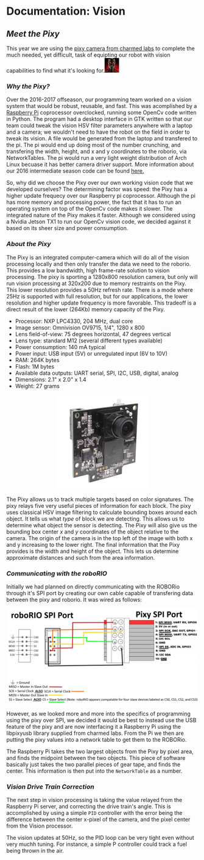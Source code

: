 # Documentation: Vision

## *Meet the Pixy*
This year we are using the [pixy camera from charmed labs](http://charmedlabs.com/default/pixy-cmucam5/ "Pixy (CMUcam5) | Charmed Labs") to complete the much needed, yet difficult, task of equipting our robot with vision capabilities to find what it's looking for.<img src="./images/Terminator.jpg"> 

### *Why the Pixy?*

Over the 2016-2017 offseason, our programming team worked on a vision system that would be robust, reusable, and fast. This was acomplished by a [Raspberry Pi](https://www.raspberrypi.org/) coprocessor overclocked, running some OpenCv code written in Python. The program had a desktop interface in GTK written so that our team could tweak the vision HSV filter parameters anywhere with a laptop and a camera; we wouldn't need to have the robot on the field in order to tweak its vision. A file would be generated from the laptop and transfered to the pi. The pi would end up doing most of the number crunching, and transfering the width, height, and x and y coordinates to the roborio, via NetworkTables. The pi would run a very light weight distribution of Arch Linux becuase it has better camera driver support. More information about our 2016 intermediate season code can be found [here.](https://github.com/Sabercat-Robotics-4146-FRC/Vision_Processing-2016)

So, why did we choose the Pixy over our own working vision code that we developed ourselves? The determining factor was speed: the Pixy has a higher update frequecy over our Raspberry pi coprocessor. Although the pi has more memory and processing power, the fact that it has to run an operating system on top of the OpenCv code makes it slower. The integrated nature of the Pixy makes it faster. Although we considered using a Nvidia Jetson TX1 to run our OpenCv vision code, we decided against it based on its sheer size and power consumption.
 
### *About the Pixy*

The Pixy is an integrated computer-camera which will do all of the vision processing locally and then only transfer the data we need to the roborio. This provides a low bandwidth, high frame-rate solution to vision processing. The pixy is sporting a 1280x800 resolution camera, but only will run vision processing at 320x200 due to memory restraints on the Pixy. This lower resolution provides a 50Hz refresh rate. There is a mode where 25Hz is supported with full resolution, but for our applications, the lower resolution and higher update frequency is more favorable. This tradeoff is a direct result of the lower (264Kb) memory capacity of the Pixy.

- Processor: NXP LPC4330, 204 MHz, dual core
- Image sensor: Omnivision OV9715, 1/4", 1280 x 800
- Lens field-of-view: 75 degrees horizontal, 47 degrees vertical
- Lens type: standard M12 (several different types available)
- Power consumption: 140 mA typical
- Power input: USB input (5V) or unregulated input (6V to 10V)
- RAM: 264K bytes
- Flash: 1M bytes
- Available data outputs: UART serial, SPI, I2C, USB, digital, analog
- Dimensions: 2.1" x 2.0" x 1.4
- Weight: 27 grams

<center><img src="./images/Pixy.jpg"></center>

The Pixy allows us to track multiple targets based on color signatures. The pixy relays five very useful pieces of information for each block. The pixy uses classical HSV image filtering to calculate bounding boxes around each object. It tells us what *type* of block we are detecting. This allows us to determine what object the sensor is detecting. The Pixy will also give us the bounding box center *x* and *y* coordinates of the object relative to the camera. The origin of the camera is in the top left of the image with both x and y increasing to the lower right. The final information that the Pixy provides is the width and height of the object. This lets us determine approximate distances and such from the area information.

### *Communicating with the roboRIO*

Initially we had planned on directly communicating with the ROBORio through it's SPI port by creating our own cable capable of transfering data between the pixy and roborio. It was wired as follows:

<center><img src="./images/roboRIO-to-Pixy SPI connection configuration.jpg"></center>

However, as we looked more and more into the specifics of programming using the pixy over SPI, we decided it would be best to instead use the USB feature of the pixy and are now interfacing it a Raspberry Pi using the libpixyusb library supplied from charmed labs. From the Pi we then are putting the pixy values into a network table to get them to the ROBORio.

The Raspberry Pi takes the two largest objects from the Pixy by pixel area, and finds the midpoint between the two objects. This piece of software basically just takes the two parallel pieces of gear tape, and finds the center. This information is then put into the `NetworkTable` as a number.

### *Vision Drive Train Correction*

The next step in vision processing is taking the value relayed from the Raspberry Pi server, and correcting the drive train's angle. This is accomplished by using a simple `PID` controller with the error being the difference between the center x-pixel of the camera, and the pixel center from the Vision processor.

The vision updates at 50Hz, so the PID loop can be very tight even without very muchh tuning. For instance, a simple P controller could track a fuel being thrown in the air.
